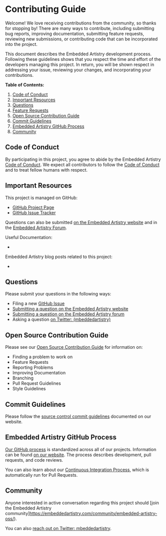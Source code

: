 # Contributing Guide

Welcome! We love receiving contributions from the community, so thanks for stopping by! There are many ways to contribute, including submitting bug reports, improving documentation, submitting feature requests, reviewing new submissions, or contributing code that can be incorporated into the project.

This document describes the Embedded Artistry development process. Following these guidelines shows that you respect the time and effort of the developers managing this project. In return, you will be shown respect in addressing your issue, reviewing your changes, and incorporating your contributions.

**Table of Contents:**

1. [Code of Conduct](#code-of-conduct)
2. [Important Resources](#important-resources)
3. [Questions](#questions)
4. [Feature Requests](#feature-requests)
5. [Open Source Contribution Guide](#open-source-contribution-guide)
6. [Commit Guidelines](#commit-guidelines)
7. [Embedded Artistry GitHub Process](#embedded-artistry-github-process)
8. [Community](#community)


## Code of Conduct

By participating in this project, you agree to abide by the Embedded Artistry [Code of Conduct](CODE_OF_CONDUCT.md). We expect all contributors to follow the [Code of Conduct](CODE_OF_CONDUCT.md) and to treat fellow humans with respect.

## Important Resources

This project is managed on GitHub:

* [GitHub Project Page]()
* [GitHub Issue Tracker]()

Questions can also be submitted [on the Embedded Artistry website](https://embeddedartistry.com/contact) and in the [Embedded Artistry Forum](https://embeddedartistry.com/community/embedded-artistry-oss/).

Useful Documentation:

* 

Embedded Artistry blog posts related to this project:

* 

## Questions

Please submit your questions in the following ways:

* Filing a new [GitHub Issue]()
* [Submitting a question on the Embedded Artistry website](https://embeddedartistry.com/contact)
* [Submitting a question on the Embedded Artistry forum](https://embeddedartistry.com/community/embedded-artistry-oss/)
* Asking a question [on Twitter: (mbeddedartistry)](https://twitter.com/mbeddedartistry/)

## Open Source Contribution Guide

Please see our [Open Source Contribution Guide](https://embeddedartistry.com/fieldatlas/open-source-contribution-guide/) for information on:

* Finding a problem to work on
* Feature Requests
* Reporting Problems
* Improving Documentation
* Branching
* Pull Request Guidelines
* Style Guidelines

## Commit Guidelines

Please follow the [source control commit guidelines](https://embeddedartistry.com/fieldatlas/source-control-commit-guidelines/) documented on our website.

## Embedded Artistry GitHub Process

[Our GitHub process](https://embeddedartistry.com/fieldatlas/embedded-artistrys-github-process/) is standardized across all of our projects. Information can be found [on our website](https://embeddedartistry.com/fieldatlas/embedded-artistrys-github-process/). The process describes development, pull requests, and code reviews. 

You can also learn about our [Continuous Integration Process](https://embeddedartistry.com/fieldatlas/embedded-artistrys-continuous-integration-process/), which is automatically run for Pull Requests.

## Community

Anyone interested in active conversation regarding this project should [join the Embedded Artistry community]https://embeddedartistry.com/community/embedded-artistry-oss/).

You can also [reach out on Twitter: mbeddedartistry](https://twitter.com/mbeddedartistry/).
